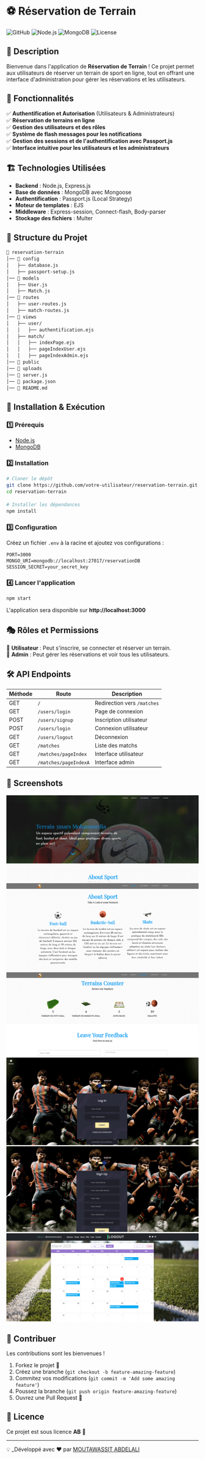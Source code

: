 # ⚽ Réservation de Terrain

![GitHub](https://img.shields.io/badge/Version-1.0-blue?style=for-the-badge)
![Node.js](https://img.shields.io/badge/Node.js-Express-green?style=for-the-badge)
![MongoDB](https://img.shields.io/badge/Database-MongoDB-success?style=for-the-badge)
![License](https://img.shields.io/badge/License-MIT-orange?style=for-the-badge)

## 📌 Description
Bienvenue dans l'application de **Réservation de Terrain** ! Ce projet permet aux utilisateurs de réserver un terrain de sport en ligne, tout en offrant une interface d'administration pour gérer les réservations et les utilisateurs.

## 🚀 Fonctionnalités
✅ **Authentification et Autorisation** (Utilisateurs & Administrateurs)  
✅ **Réservation de terrains en ligne**  
✅ **Gestion des utilisateurs et des rôles**  
✅ **Système de flash messages pour les notifications**  
✅ **Gestion des sessions et de l'authentification avec Passport.js**  
✅ **Interface intuitive pour les utilisateurs et les administrateurs**  

## 🏗️ Technologies Utilisées
- **Backend** : Node.js, Express.js
- **Base de données** : MongoDB avec Mongoose
- **Authentification** : Passport.js (Local Strategy)
- **Moteur de templates** : EJS
- **Middleware** : Express-session, Connect-flash, Body-parser
- **Stockage des fichiers** : Multer

## 📂 Structure du Projet
```bash
📁 reservation-terrain
│── 📂 config
│   ├── database.js
│   ├── passport-setup.js
│── 📂 models
│   ├── User.js
│   ├── Match.js
│── 📂 routes
│   ├── user-routes.js
│   ├── match-routes.js
│── 📂 views
│   ├── user/
│   │   ├── authentification.ejs
│   ├── match/
│   │   ├── indexPage.ejs
│   │   ├── pageIndexUser.ejs
│   │   ├── pageIndexAdmin.ejs
│── 📂 public
│── 📂 uploads
│── 📜 server.js
│── 📜 package.json
│── 📜 README.md
```

## 🔧 Installation & Exécution
### 1️⃣ Prérequis
- [Node.js](https://nodejs.org/en/download/)
- [MongoDB](https://www.mongodb.com/try/download/community)

### 2️⃣ Installation
```bash
# Cloner le dépôt
git clone https://github.com/votre-utilisateur/reservation-terrain.git
cd reservation-terrain

# Installer les dépendances
npm install
```

### 3️⃣ Configuration
Créez un fichier `.env` à la racine et ajoutez vos configurations :
```env
PORT=3000
MONGO_URI=mongodb://localhost:27017/reservationDB
SESSION_SECRET=your_secret_key
```

### 4️⃣ Lancer l'application
```bash
npm start
```
L'application sera disponible sur **http://localhost:3000**

## 🎭 Rôles et Permissions
👤 **Utilisateur** : Peut s'inscrire, se connecter et réserver un terrain.  
👑 **Admin** : Peut gérer les réservations et voir tous les utilisateurs.  

## 🛠️ API Endpoints
| Méthode | Route | Description |
|---------|------------------|----------------------|
| GET | `/` | Redirection vers `/matches` |
| GET | `/users/login` | Page de connexion |
| POST | `/users/signup` | Inscription utilisateur |
| POST | `/users/login` | Connexion utilisateur |
| GET | `/users/logout` | Déconnexion |
| GET | `/matches` | Liste des matchs |
| GET | `/matches/pageIndex` | Interface utilisateur |
| GET | `/matches/pageIndexA` | Interface admin |

## 📸 Screenshots
![alt text](image.png)
![alt text](image-1.png)
![alt text](image-2.png)
![alt text](image-3.png)
![alt text](image-4.png)
![alt text](image-5.png)


## 🤝 Contribuer
Les contributions sont les bienvenues !
1. Forkez le projet 🍴
2. Créez une branche (`git checkout -b feature-amazing-feature`)
3. Commitez vos modifications (`git commit -m 'Add some amazing feature'`)
4. Poussez la branche (`git push origin feature-amazing-feature`)
5. Ouvrez une Pull Request 📩

## 📜 Licence
Ce projet est sous licence **AB** 📄

---
💡 _Développé avec ❤️ par [MOUTAWASSIT ABDELALI](https://www.linkedin.com/in/moutawassit-abdelali-98bb95267/)

